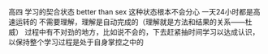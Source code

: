 高四 学习的契合状态
better than sex
这种状态根本不会分心
一天24小时都是高速运转的
不需要理解，理解是自动完成的（理解就是方法和结果的关系——杜威）
过程中有不对劲的地方，比如说不会的，下去赶紧抽时间学习以达成认识，以保持整个学习过程是处于自身掌控之中的